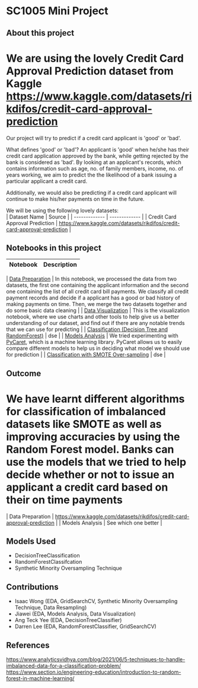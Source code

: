 # SC1005 Mini Project 
## About this project

We are using the lovely **Credit Card Approval Prediction** dataset from Kaggle https://www.kaggle.com/datasets/rikdifos/credit-card-approval-prediction
=======
Our project will try to predict if a credit card applicant is 'good' or 'bad'.

What defines 'good' or 'bad'? An applicant is 'good' when he/she has their credit card application approved by the bank, while getting rejected by the bank is considered as 'bad'. By looking at an applicant's records, which contains information such as age, no. of family members, income, no. of years working, we aim to predict the the likelihood of a bank issuing a particular applicant a credit card. 

Additionally, we would also be predicting if a credit card applicant will continue to make his/her payments on time in the future. 

We will be using the following lovely datasets:  
| Dataset Name  | Source |
| ------------- | ------------- |
| Credit Card Approval Prediction | https://www.kaggle.com/datasets/rikdifos/credit-card-approval-prediction  |


## Notebooks in this project

| Notebook  | Description |
| ------------- | ------------- |

| [Data Preparation](https://github.com/SC8-Team-2/SC1015-Mini-Project/blob/main/Data%20Preparation.ipynb) | In this notebook, we processed the data from two datasets, the first one containing the applicant information and the second one containing the list of all credit card bill payments. We classify all credit payment records and decide if a applicant has a good or bad history of making payments on time. Then, we merge the two datasets together and do some basic data cleaning |
| [Data Visualization](https://github.com/SC8-Team-2/SC1015-Mini-Project/blob/main/Data%20Visualization.ipynb) | This is the visualization notebook, where we use charts and other tools to help give us a better understanding of our dataset, and find out if there are any notable trends that we can use for predicting |
| [Classification (Decision Tree and RandomForest)](https://github.com/SC8-Team-2/SC1015-Mini-Project/blob/main/Classification%20(Decision%20Tree%20and%20RandomForest).ipynb) | dse |
| [Models Analysis](https://github.com/SC8-Team-2/SC1015-Mini-Project/blob/main/Models%20Analysis.ipynb) | We tried experimenting with [PyCaret](https://pycaret.org/), which is a machine learning library. PyCaret allows us to easily compare different models to help us in deciding what model we should use for prediction |
| [Classification with SMOTE Over-sampling](https://github.com/SC8-Team-2/SC1015-Mini-Project/blob/main/Classification%20with%20SMOTE%20Over-sampling.ipynb) | dse |


## Outcome
We have learnt different algorithms for classification of imbalanced datasets like SMOTE as well as improving accuracies by using the Random Forest model.
Banks can use the models that we tried to help decide whether or not to issue an applicant a credit card based on their on time payments
=======
| Data Preparation | https://www.kaggle.com/datasets/rikdifos/credit-card-approval-prediction  |
| Models Analysis | See which one better  |

## Models Used

- DecisionTreeClassification
- RandomForestClassifcation
- Synthetic Minority Oversampling Technique


## Contributions

- Isaac Wong (EDA, GridSearchCV, Synthetic Minority Oversampling Technique, Data Resampling)
- Jiawei (EDA, Models Analysis, Data Visualization)
- Ang Teck Yee (EDA, DecisionTreeClassifier)
- Darren Lee (EDA, RandomForestClassifier, GridSearchCV)


## References
https://www.analyticsvidhya.com/blog/2021/06/5-techniques-to-handle-imbalanced-data-for-a-classification-problem/
https://www.section.io/engineering-education/introduction-to-random-forest-in-machine-learning/

